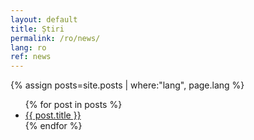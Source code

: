 ```yaml
---
layout: default
title: Știri
permalink: /ro/news/
lang: ro
ref: news
---
```



{% assign posts=site.posts | where:"lang", page.lang %}
<ul>
{% for post in posts %}
    <li>
        <a href="{{ post.url }}">{{ post.title }}</a>
    </li>
{% endfor %}
</ul>

